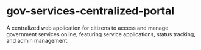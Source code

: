 # gov-services-centralized-portal
A centralized web application for citizens to access and manage government services online, featuring service applications, status tracking, and admin management.
